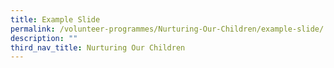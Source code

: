 ```yaml
---
title: Example Slide
permalink: /volunteer-programmes/Nurturing-Our-Children/example-slide/
description: ""
third_nav_title: Nurturing Our Children
---
```

